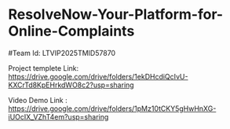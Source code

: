 # ResolveNow-Your-Platform-for-Online-Complaints
#Team Id: LTVIP2025TMID57870

Project templete Link: https://drive.google.com/drive/folders/1ekDHcdiQcIvU-KXCrTd8KpEHrkdWO8c2?usp=sharing

Video Demo Link : https://drive.google.com/drive/folders/1pMz10tCKY5gHwHnXG-iUOcIX_VZhT4em?usp=sharing

